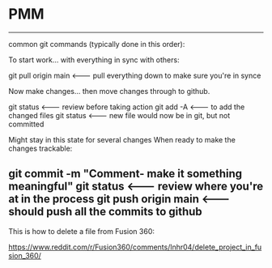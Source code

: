 # PMM

-----------------------------------------------------------
common git commands (typically done in this order):

To start work... with everything in sync with others:

git pull origin main  <--- pull everything down to make sure you're in synce

Now make changes... then move changes through to github.  

git status   <--- review before taking action
git add -A   <--- to add the changed files
git status   <--- new file would now be in git, but not committed  

  Might stay in this state for several changes
  When ready to make the changes trackable:

git commit -m "Comment- make it something meaningful"
git status   <--- review where you're at in the process
git push origin main  <--- should push all the commits to github
--------------------------------------------------------------

This is how to delete a file from Fusion 360:

https://www.reddit.com/r/Fusion360/comments/lnhr04/delete_project_in_fusion_360/
